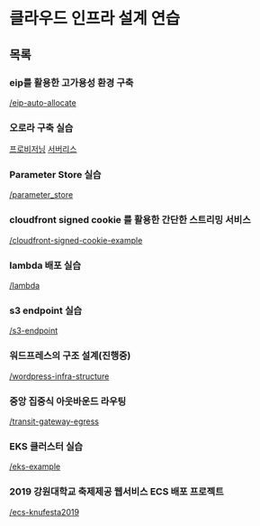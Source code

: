 # 클라우드 인프라 설계 연습

## 목록
### eip를 활용한 고가용성 환경 구축<br>
<a href="/eip-auto-allocate">/eip-auto-allocate</a>

### 오로라 구축 실습<br>
<a href="/aurora">프로비저닝</a>
<a href="/aurora_serverless">서버리스</a>

### Parameter Store 실습<br>
<a href="/parameter_store">/parameter_store</a>

### cloudfront signed cookie 를 활용한 간단한 스트리밍 서비스<br>
<a href="/cloudfront-signed-cookie-example">/cloudfront-signed-cookie-example</a>

### lambda 배포 실습<br>
<a href="/lambda">/lambda</a>

### s3 endpoint 실습<br>
<a href="/s3-endpoint">/s3-endpoint</a>

### 워드프레스의 구조 설계(진행중)<br>
<a href="/wordpress-infra-structure">/wordpress-infra-structure</a>

### 중앙 집중식 아웃바운드 라우팅<br>
<a href="/transit-gateway-egress">/transit-gateway-egress</a>

### EKS 클러스터 실습<br>
<a href="/eks-example">/eks-example</a>

### 2019 강원대학교 축제제공 웹서비스 ECS 배포 프로젝트<br>
<a href="/ecs-knufesta2019">/ecs-knufesta2019</a>

